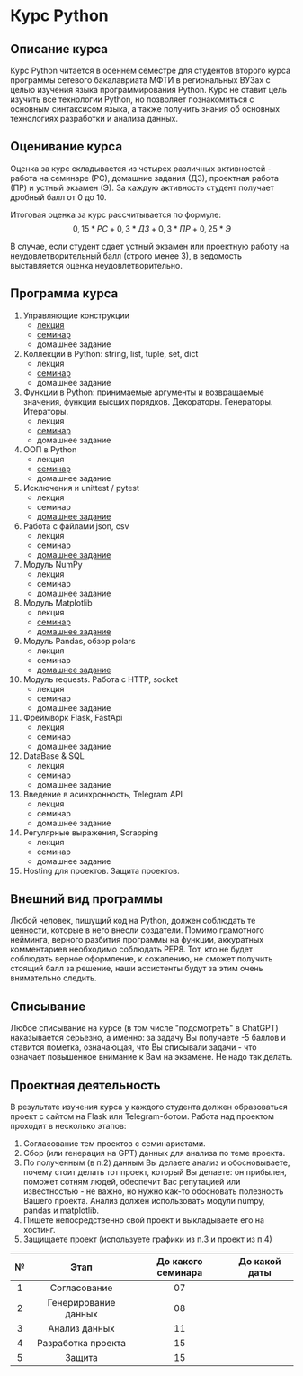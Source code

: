 # Курс Python 

## Описание курса

Курс Python читается в осеннем семестре для студентов второго курса программы сетевого бакалавриата МФТИ в региональных ВУЗах с целью изучения языка программирования Python. Курс не ставит цель изучить все технологии Python, но позволяет познакомиться с основным синтаксисом языка, а также получить знания об основных технологиях разработки и анализа данных.

## Оценивание курса

Оценка за курс складывается из четырех различных активностей - работа на семинаре (РС), домашние задания (ДЗ), проектная работа (ПР) и устный экзамен (Э). За каждую активность студент получает дробный балл от 0 до 10.

Итоговая оценка за курс рассчитывается по формуле: $$0,15 * РС + 0,3 * ДЗ + 0,3 * ПР + 0,25 * Э$$

В случае, если студент сдает устный экзамен или проектную работу на неудовлетворительный балл (строго менее 3), в ведомость выставляется оценка неудовлетворительно.

## Программа курса

01. Управляющие конструкции
    - [лекция](https://github.com/idkisl/PythonCourse_2025/blob/926977ada2c6af3d681ceb14dac58aa038a9d9e4/01/%D0%9B%D0%B5%D0%BA%D1%86%D0%B8%D1%8F/%D0%9B%D0%B5%D0%BA%D1%86%D0%B8%D1%8F%201.%20%D0%A3%D0%BF%D1%80%D0%B0%D0%B2%D0%BB%D1%8F%D1%8E%D1%89%D0%B8%D0%B5%20%D0%BA%D0%BE%D0%BD%D1%81%D1%82%D1%80%D1%83%D0%BA%D1%86%D0%B8%D0%B8.pdf)
    - [семинар](https://github.com/idkisl/PythonCourse_2025/blob/4dc32a2eda0f9c053a20f0510091988420100e70/01/%D0%A1%D0%B5%D0%BC%D0%B8%D0%BD%D0%B0%D1%80/workshop_control_structures.ipynb)
    - домашнее задание
02. Коллекции в Python: string, list, tuple, set, dict
    - лекция
    - [семинар](https://github.com/idkisl/PythonCourse_2025/blob/e59cd78f8a9ee803a9c89c406705acec39613de0/02/%D0%A1%D0%B5%D0%BC%D0%B8%D0%BD%D0%B0%D1%80/workshop_collections.ipynb)
    - домашнее задание
03. Функции в Python: принимаемые аргументы и возвращаемые значения, функции высших порядков. Декораторы. Генераторы. Итераторы.
    - лекция
    - [семинар](https://github.com/idkisl/PythonCourse_2025/blob/673059d04a7471f9fb690e90fe78184d6ad0609e/03/%D0%A1%D0%B5%D0%BC%D0%B8%D0%BD%D0%B0%D1%80/workshop_functions.ipynb)
    - домашнее задание
04. ООП в Python
    - лекция
    - [семинар](https://github.com/idkisl/PythonCourse_2025/blob/edc0e96f73b7ca0ed8d8de29756b99c8b09d0c5e/04/%D0%A1%D0%B5%D0%BC%D0%B8%D0%BD%D0%B0%D1%80/workshop_oop.ipynb)
    - домашнее задание
05. Исключения и unittest / pytest
    - лекция
    - семинар
    - [домашнее задание](https://github.com/idkisl/PythonCourse_2025/blob/ceac027b79be8b5861c5e232b99e31353404e69e/05/%D0%94%D0%BE%D0%BC%D0%B0%D1%88%D0%BD%D0%B5%D0%B5%20%D0%B7%D0%B0%D0%B4%D0%B0%D0%BD%D0%B8%D0%B5/practice_%20test.ipynb)
06. Работа с файлами json, csv
    - лекция
    - семинар
    - [домашнее задание](https://github.com/idkisl/PythonCourse_2025/blob/ceac027b79be8b5861c5e232b99e31353404e69e/06/%D0%94%D0%BE%D0%BC%D0%B0%D1%88%D0%BD%D0%B5%D0%B5%20%D0%B7%D0%B0%D0%B4%D0%B0%D0%BD%D0%B8%D0%B5/practice_%20files.ipynb)
07. Модуль NumPy
    - лекция
    - семинар
    - [домашнее задание](https://github.com/idkisl/PythonCourse_2025/blob/ceac027b79be8b5861c5e232b99e31353404e69e/07/%D0%94%D0%BE%D0%BC%D0%B0%D1%88%D0%BD%D0%B5%D0%B5%20%D0%B7%D0%B0%D0%B4%D0%B0%D0%BD%D0%B8%D0%B5/practice_numpy.ipynb)
08. Модуль Matplotlib
    - лекция
    - [семинар](https://github.com/idkisl/PythonCourse_2025/blob/d0e3a8c354de730cf787795b3ee3dbc7ee7665eb/08/%D0%A1%D0%B5%D0%BC%D0%B8%D0%BD%D0%B0%D1%80/practice_matplotlib.ipynb)
    - [домашнее задание](https://github.com/idkisl/PythonCourse_2025/blob/ceac027b79be8b5861c5e232b99e31353404e69e/08/%D0%94%D0%BE%D0%BC%D0%B0%D1%88%D0%BD%D0%B5%D0%B5%20%D0%B7%D0%B0%D0%B4%D0%B0%D0%BD%D0%B8%D0%B5/practice_matplotlib.ipynb)
09. Модуль Pandas, обзор polars
    - лекция
    - семинар
    - [домашнее задание](https://github.com/idkisl/PythonCourse_2025/blob/ceac027b79be8b5861c5e232b99e31353404e69e/09/%D0%94%D0%BE%D0%BC%D0%B0%D1%88%D0%BD%D0%B5%D0%B5%20%D0%B7%D0%B0%D0%B4%D0%B0%D0%BD%D0%B8%D0%B5/practice_pandas.ipynb)
10. Модуль requests. Работа с HTTP, socket
    - лекция
    - семинар
    - домашнее задание
11. Фреймворк Flask, FastApi
    - лекция
    - семинар
    - домашнее задание
12. DataBase & SQL
    - лекция
    - семинар
    - домашнее задание
13. Введение в асинхронность, Telegram API
    - лекция
    - семинар
    - домашнее задание
14. Регулярные выражения, Scrapping
    - лекция
    - семинар
    - домашнее задание
15. Hosting для проектов. Защита проектов.

## Внешний вид программы
Любой человек, пишущий код на Python, должен соблюдать те [ценности](https://ru.wikipedia.org/wiki/Дзен_Пайтона), которые в него внесли создатели. Помимо грамотного нейминга, верного разбития программы на функции, аккуратных комментариев необходимо соблюдать PEP8. Тот, кто не будет соблюдать верное оформление, к сожалению, не сможет получить стоящий балл за решение, наши ассистенты будут за этим очень внимательно следить.

## Списывание
Любое списывание на курсе (в том числе "подсмотреть" в ChatGPT) наказывается серьезно, а именно: за задачу Вы получаете -5 баллов и ставится пометка, означающая, что Вы списывали задачи - что означает повышенное внимание к Вам на экзамене. Не надо так делать.

## Проектная деятельность
В результате изучения курса у каждого студента должен образоваться проект с сайтом на Flask или Telegram-ботом. Работа над проектом проходит в несколько этапов:
1. Согласование тем проектов с семинаристами.
2. Сбор (или генерация на GPT) данных для анализа по теме проекта.
3. По полученным (в п.2) данным Вы делаете анализ и обосновываете, почему стоит делать тот проект, который Вы делаете: он прибылен, поможет сотням людей, обеспечит Вас репутацией или известностью - не важно, но нужно как-то обосновать полезность Вашего проекта. Анализ должен использовать модули numpy, pandas и matplotlib. 
4. Пишете непосредственно свой проект и выкладываете его на хостинг.
5. Защищаете проект (используете графики из п.3 и проект из п.4)
   
<div align="center">
    
| № 	|         Этап         	| До какого семинара 	| До какой даты 	|
|:-:	|:--------------------:	|:------------------:	|---------------	|
| 1 	|     Согласование     	|         07         	|               	|
| 2 	| Генерирование данных 	|         08         	|               	|
| 3 	|     Анализ данных    	|         11         	|               	|
| 4 	|  Разработка проекта  	|         15         	|               	|
| 5 	|        Защита        	|         15         	|               	|

</div>

